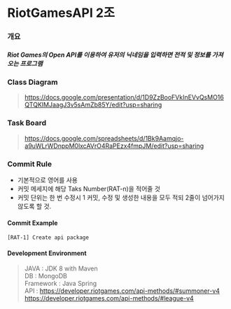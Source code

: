 # RiotGamesAPI 2조

### 개요
##### Riot Games의 Open API를 이용하여 유저의 닉네임을 입력하면 전적 및 정보를 가져오는 프로그램

### Class Diagram
> https://docs.google.com/presentation/d/1D9ZzBooFVkInEVvQsMO16QTQKIMJaagJ3v5sAmZb85Y/edit?usp=sharing

### Task Board
> https://docs.google.com/spreadsheets/d/1Bk9Aamqjo-a9uWLrWDnppM0lxcAVrO4RaPEzx4fmpJM/edit?usp=sharing


### Commit Rule
- 기본적으로 영어를 사용
- 커밋 메세지에 해당 Taks Number(RAT-n)을 적어줄 것
- 커밋 단위는 한 번 수정시 1 커밋, 수정 및 생성한 내용을 모두 적되 2줄이 넘어가지 않도록 할 것.

#### Commit Example
`[RAT-1] Create api package`

#### Development Environment

> JAVA : JDK 8 with Maven  
> DB : MongoDB  
> Framework : Java Spring  
> API : https://developer.riotgames.com/api-methods/#summoner-v4  
>         https://developer.riotgames.com/api-methods/#league-v4  


